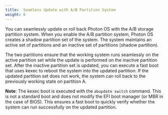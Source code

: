 ```yaml
---
title:  Seamless Update with A/B Partition System
weight: 6
---
```


You can seamlessly update or roll back Photon OS with the A/B storage partition system. When you enable the A/B partition system, Photon OS creates a shadow partition set of the system. The system maintains an active set of partitions and an inactive set of partitions (shadow partition). 

The two partitions ensure that the working system runs seamlessly on the active partition set while the update is performed on the inactive partition set. After the inactive partition set is updated, you can execute a fast boot that uses kexec to reboot the system into the updated partition. If the updated partition set does not work, the system can roll back to the previously working state on partition A. 

**Note**: The kexec boot is executed with the `abupdate switch` command. This is not a standard boot and does not modify the EFI boot manager (or MBR in the case of BIOS). This ensures a fast boot to quickly verify whether the system can run successfully on the updated partition. 


